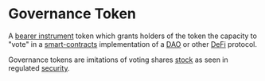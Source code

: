 # Governance Token
A [bearer instrument](bearer-instrument.md) token which grants holders of the token the capacity to "vote" in a [smart-contracts](smart-contracts.md) implementation of a [DAO](dao.md) or other [DeFi](defi.md) protocol.

Governance tokens are imitations of voting shares [stock](stock.md) as seen in regulated [security](security.md).